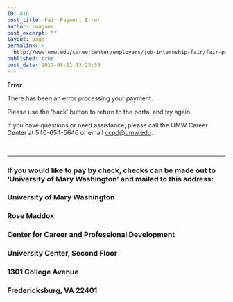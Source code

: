 ```yaml
---
ID: 410
post_title: Fair Payment Error
author: rwagner
post_excerpt: ""
layout: page
permalink: >
  http://www.umw.edu/careercenter/employers/job-internship-fair/fair-payment-error/
published: true
post_date: 2017-08-21 13:25:59
---
```

<div id="umw-custom-background">
<div id="wrap">
<div id="inner">
<div id="content-sidebar-wrap">
<div id="content" class="hfeed">
<div class="post-13921 page type-page status-publish hentry entry">
<div class="entry-content">

<strong>Error</strong>

There has been an error processing your payment.

Please use the ‘back’ button to return to the portal and try again.

If you have questions or need assistance, please call the UMW Career Center at 540-654-5646 or email ccpd@umw.edu.

&nbsp;

<hr />

<h3>If you would like to pay by check, checks can be made out to ‘University of Mary Washington’ and mailed to this address:</h3>
<h3>University of Mary Washington</h3>
<h3>Rose Maddox</h3>
<h3>Center for Career and Professional Development</h3>
<h3>University Center, Second Floor</h3>
<h3>1301 College Avenue</h3>
<h3>Fredericksburg, VA 22401</h3>
</div>
</div>
</div>
</div>
</div>
</div>
</div>
